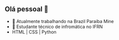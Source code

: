 ## Olá pessoal 👋

- 👤 Atualmente trabalhando na Brazil Paraiba Mine
- 👾 Estudante técnico de infromática no IFRN
- HTML | CSS | Python

